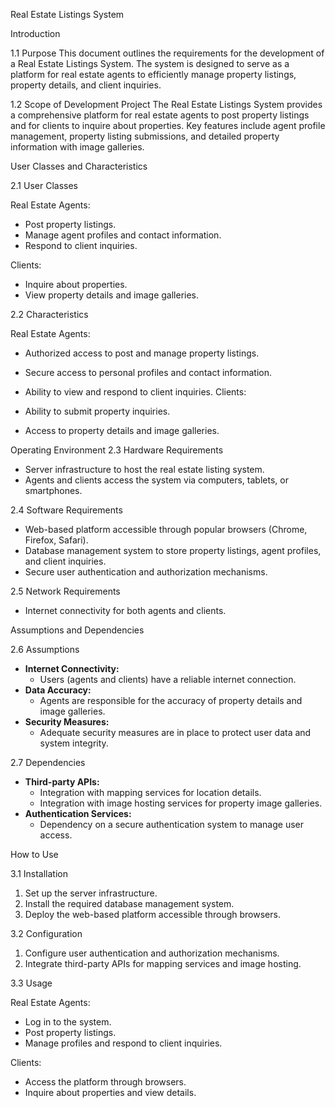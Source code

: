 Real Estate Listings System

Introduction

 1.1 Purpose
This document outlines the requirements for the development of a Real Estate Listings System. The system is designed to serve as a platform for real estate agents to efficiently manage property listings, property details, and client inquiries.

1.2 Scope of Development Project
The Real Estate Listings System provides a comprehensive platform for real estate agents to post property listings and for clients to inquire about properties. Key features include agent profile management, property listing submissions, and detailed property information with image galleries.

 User Classes and Characteristics

2.1 User Classes

Real Estate Agents:

- Post property listings.
- Manage agent profiles and contact information.
- Respond to client inquiries.

Clients:

- Inquire about properties.
- View property details and image galleries.

 2.2 Characteristics

Real Estate Agents:

- Authorized access to post and manage property listings.
- Secure access to personal profiles and contact information.
- Ability to view and respond to client inquiries.
Clients:

- Ability to submit property inquiries.
- Access to property details and image galleries.

Operating Environment
 2.3 Hardware Requirements

- Server infrastructure to host the real estate listing system.
- Agents and clients access the system via computers, tablets, or smartphones.

2.4 Software Requirements

- Web-based platform accessible through popular browsers (Chrome, Firefox, Safari).
- Database management system to store property listings, agent profiles, and client inquiries.
- Secure user authentication and authorization mechanisms.

2.5 Network Requirements

- Internet connectivity for both agents and clients.

Assumptions and Dependencies

2.6 Assumptions

- **Internet Connectivity:**
  - Users (agents and clients) have a reliable internet connection.
- **Data Accuracy:**
  - Agents are responsible for the accuracy of property details and image galleries.
- **Security Measures:**
  - Adequate security measures are in place to protect user data and system integrity.

2.7 Dependencies

- **Third-party APIs:**
  - Integration with mapping services for location details.
  - Integration with image hosting services for property image galleries.
- **Authentication Services:**
  - Dependency on a secure authentication system to manage user access.

How to Use

3.1 Installation

1. Set up the server infrastructure.
2. Install the required database management system.
3. Deploy the web-based platform accessible through browsers.

3.2 Configuration

1. Configure user authentication and authorization mechanisms.
2. Integrate third-party APIs for mapping services and image hosting.

3.3 Usage

Real Estate Agents:

- Log in to the system.
- Post property listings.
- Manage profiles and respond to client inquiries.

Clients:

- Access the platform through browsers.
- Inquire about properties and view details.


